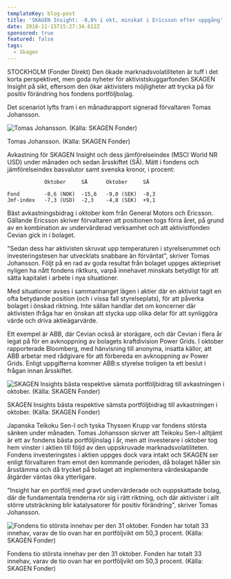 ```yaml
---
templateKey: blog-post
title: 'SKAGEN Insight: -8,6% i okt, minskat i Ericsson efter uppgång'
date: 2018-11-15T15:27:34.612Z
sponsored: true
featured: false
tags:
  - Skagen
---
```

STOCKHOLM (Fonder Direkt) Den ökade marknadsvolatiliteten är tuff i det korta perspektivet, men goda nyheter för aktivistskuggarfonden SKAGEN Insight på sikt, eftersom den ökar aktivisters möjligheter att trycka på för positiv förändring hos fondens portföljbolag.

Det scenariot lyfts fram i en månadsrapport signerad förvaltaren Tomas Johansson.

![Tomas Johansson. (Källa: SKAGEN Fonder)](/img/72.png)

<span class="image-caption">Tomas Johansson. (Källa: SKAGEN Fonder)</span>

Avkastning för SKAGEN Insight och dess jämförelseindex (MSCI World NR USD) under månaden och sedan årsskiftet (SÅ). Mätt i fondens och jämförelseindex basvalutor samt svenska kronor, i procent:

```
            Oktober     SÅ      Oktober     SÅ                 

Fond        -8,6 (NOK)  -15,6   -9,0 (SEK)  -8,3               
Jmf-index   -7,3 (USD)  -2,3    -4,8 (SEK)  +9,1               
```

Bäst avkastningsbidrag i oktober kom från General Motors och Ericsson. Gällande Ericsson skriver förvaltaren att positionen togs förra året, på grund av en kombination av undervärderad verksamhet och att aktivistfonden Cevian gick in i bolaget.

"Sedan dess har aktivisten skruvat upp temperaturen i styrelserummet och investeringstesen har utvecklats snabbare än förväntat", skriver Tomas Johansson. Följt på en rad av goda resultat från bolaget uppges aktiepriset nyligen ha nått fondens riktkurs, varpå innehavet minskats betydligt för att sätta kapitalet i arbete i nya situationer.

Med situationer avses i sammanhanget lägen i aktier där en aktivist tagit en ofta betydande position (och i vissa fall styrelseplats), för att påverka bolaget i önskad riktning. Inte sällan handlar det om koncerner där aktivisten ifråga har en önskan att stycka upp olika delar för att synliggöra värde och driva aktieägarvärde.

Ett exempel är ABB, där Cevian också är storägare, och där Cevian i flera år legat på för en avknoppning av bolagets kraftdivision Power Grids. I oktober rapporterade Bloomberg, med hänvisning till anonyma, insatta källor, att ABB arbetar med rådgivare för att förbereda en avknoppning av Power Grids. Enligt uppgifterna kommer ABB:s styrelse troligen ta ett beslut i frågan innan årsskiftet.

![SKAGEN Insights bästa respektive sämsta portföljbidrag till avkastningen i oktober. (Källa: SKAGEN Fonder)](/img/73.png)

<span class="image-caption">SKAGEN Insights bästa respektive sämsta portföljbidrag till avkastningen i oktober. (Källa: SKAGEN Fonder)</span>

Japanska Teikoku Sen-I och tyska Thyssen Krupp var fondens största sänken under månaden. Tomas Johansson skriver att Teikoku Sen-I alltjämt är ett av fondens bästa portföljinslag i år, men att investerare i oktober tog hem vinster i aktien till följd av den uppskruvade marknadsvolatiliteten. Fondens investeringstes i aktien uppges dock vara intakt och SKAGEN ser enligt förvaltaren fram emot den kommande perioden, då bolaget håller sin årsstämma och då trycket på bolaget att implementera värdeskapande åtgärder väntas öka ytterligare.

"Insight har en portfölj med gravt undervärderade och ouppskattade bolag, där de fundamentala trenderna rör sig i rätt riktning, och där aktivister i allt större utsträckning blir katalysatorer för positiv förändring", skriver Tomas Johansson.

![Fondens tio största innehav per den 31 oktober. Fonden har totalt 33 innehav, varav de tio ovan har en portföljvikt om 50,3 procent. (Källa: SKAGEN Fonder)](/img/74.png)

<span class="image-caption">Fondens tio största innehav per den 31 oktober. Fonden har totalt 33 innehav, varav de tio ovan har en portföljvikt om 50,3 procent. (Källa: SKAGEN Fonder)</span>
